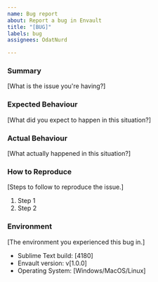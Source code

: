```yaml
---
name: Bug report
about: Report a bug in Envault
title: "[BUG]"
labels: bug
assignees: OdatNurd

---
```


### Summary

[What is the issue you're having?]

### Expected Behaviour

[What did you expect to happen in this situation?]

### Actual Behaviour

[What actually happened in this situation?]

### How to Reproduce

[Steps to follow to reproduce the issue.]

1. Step 1
1. Step 2

### Environment

[The environment you experienced this bug in.]

- Sublime Text build: [4180]
- Envault version: v[1.0.0]
- Operating System: [Windows/MacOS/Linux]
